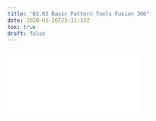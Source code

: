 ```yaml
---
title: "02.02 Basic Pattern Tools Fusion 360"
date: 2020-01-26T23:11:13Z
tox: true
draft: false
---
```


![Link to included file content](../../../../3d-modeling/fusion-360/fusion-360-basic-pattern-tools.md)
